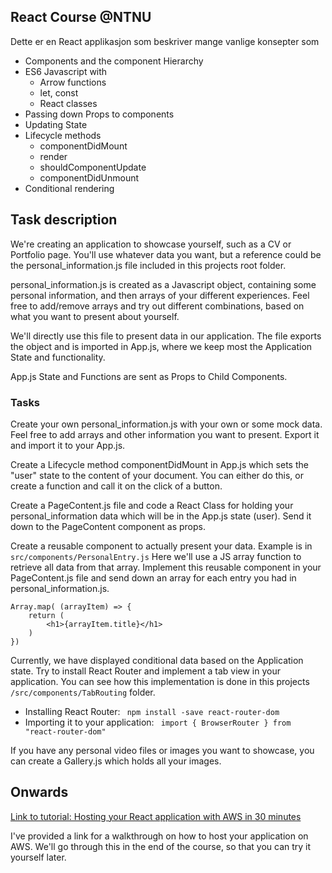 
## React Course @NTNU

Dette er en React applikasjon som beskriver mange vanlige konsepter som

- Components and the component Hierarchy
- ES6 Javascript with 
    - Arrow functions
    - let, const
    - React classes
- Passing down Props to components
- Updating State 
- Lifecycle methods 
    - componentDidMount
    - render
    - shouldComponentUpdate
    - componentDidUnmount
- Conditional rendering

## Task description

We're creating an application to showcase yourself, such as a CV or Portfolio page.
You'll use whatever data you want, but a reference could be the personal_information.js 
file included in this projects root folder. 

personal_information.js is created as a Javascript object, containing some personal 
information, and then arrays of your different experiences. Feel free to add/remove 
arrays and try out different combinations, based on what you want to present about yourself.

We'll directly use this file to present data in our application. The file exports
the object and is imported in App.js, where we keep most the Application State and functionality.

App.js State and Functions are sent as Props to Child Components.


### Tasks

Create your own personal_information.js with your own or some mock data. Feel free to
add arrays and other information you want to present. Export it and import it 
to your App.js.

Create a Lifecycle method componentDidMount in App.js which sets the "user" state 
to the content of your document. You can either do this, or create a function and 
call it on the click of a button. 

Create a PageContent.js file and code a React Class for holding your personal_information 
data which will be in the App.js state (user). Send it down to the PageContent component
as props. 

Create a reusable component to actually present your data. Example is in ```src/components/PersonalEntry.js```
Here we'll use a JS array function to retrieve all data from that array. Implement this reusable component
in your PageContent.js file and send down an array for each entry you had in personal_information.js.
```
Array.map( (arrayItem) => {
    return (
        <h1>{arrayItem.title}</h1>
    )
})
```


Currently, we have displayed conditional data based on the Application state. Try to
install React Router and implement a tab view in your application. You can see how this
implementation is done in this projects ```/src/components/TabRouting``` folder. 

- Installing React Router: ``` npm install -save react-router-dom```
- Importing it to your application: ``` import { BrowserRouter } from "react-router-dom"```


If you have any personal video files or images you want to showcase, you can create a
Gallery.js which holds all your images. 


## Onwards

[Link to tutorial: Hosting your React application with AWS in 30 minutes](https://itnext.io/hosting-your-react-application-with-aws-in-30-minutes-623f6539d92d)

I've provided a link for a walkthrough on how to host your application on AWS. We'll go through this 
in the end of the course, so that you can try it yourself later. 